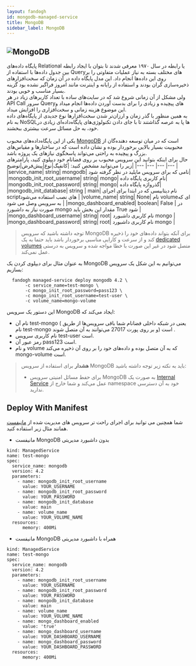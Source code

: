 ```yaml
---
layout: fandogh
id: mongodb-managed-service
title: MongoDB
sidebar_label: MongoDB
---
```



## ![MongoDB](/img/docs/MongoDB-managed-service.png "MongoDB")

پایگاه داده‌های Relational یا رابطه در سال ۱۹۷۰ معرفی شدند تا بتوان با ایجاد رابطه بین جدول داده‌ها با استفاده از Queryهای مختلف بسته به نیاز عملیات متفاوتی را بر روی این داده‌ها انجام داد.
این مدل پایگاه داده در آن زمان که سخت‌افزارهای ذخیره‌سازی گران بودند و استفاده از رایانه و اینترنت مانند امروز فراگیر نشده بود گزینه بسیار مناسب و خوبی بودند.<br/>
ولی مشکل از آن زمانی شروع شد که در سایت‌های ساده با تعداد کاربر‌های زیاد در هر API Call سرور Queryهای پیچیده‌ و زیادی را برای بدست آوردن داده‌ها انجام میداد و این موضوع هزینه زمانی و سخت‌افزاری را افزایش میداد.<br/>
به همین منظور با گذر زمان و ارزان‌تر شدن سخت‌افزارها نوع جدیدی از پایگاه‌های داده به نام NoSQL‌ها پا به عرصه گذاشتند تا با جای دادن تکنولوژی‌های پایگاه‌داده‌ای زیادی در خود، به حل مسائل سرعت بیشتری ببخشند.<br/><br/>
یکی از این پایگاه‌داده‌های محبوب [MongoDB](https://mongodb.com) است که در میان توسعه دهنده‌گان از محبوبیت بسیار بالایی برخوردار بوده و نشان داده است که در ساختارها و مقیاس‌های بزرگ و پیچیده به راحتی می‌تواند پاسخگوی نیاز‌های یک پروژه باشد.<br/>
حال برای اینکه بتوانید این سرویس محبوب بر روی فضانام خود دیپلوی کنید، پارامتر‌های زیر را می‌توانید مشخص کنید:
|کانفیگ|نوع|پیش‌فرض|توضیح|
|---	|---	|---	|---	|
|service_name| string| mongodb| نامی که برای سرویس مایلید در نظر گرفته شود|
|mongodb_init_root_username| string| mongo| نام کاربری پایگاه داده|
|mongodb_init_root_password| string| mongo| گذرواژه پایگاه داده|
|mongodb_init_database| string | main| نام دیتابیسی که در ابتدا برای اجرای scriptهای نصب استفاده می‌شود |
|volume_name| string| None| نام volumeای که به سرویس وصل می شود |
|mongo_dashboard_enabled| boolean| False | در صورت نیاز به داشبورد mongo مقدار این بخش باید True شود |
|mongo_dashboard_username| string| root| نام کاربری داشبورد mongo |
|mongo_dashboard_password| string| root| نام کاربری داشبورد mongo |

> توجه داشته باشید که سرویس ‌MongoDB برای آنکه بتواند داده‌های خود را ذخیره کند و از سرعت و کارایی مناسبی برخوردار باشد باید حتما به یک [dedicated volumes](https://docs.fandogh.cloud/docs/dedicated-volume.html) متصل شود در غیر این صورت با خطا مواجه شده و سرویس به درستی عمل نمی‌کند.

به عنوان مثال برای دیپلوی کردن یک MongoDB می‌توانیم به این شکل یک سرویس بسازیم:
```
  fandogh managed-service deploy mongodb 4.2 \
       -c service_name=test-mongo \
       -c mongo_init_root_password=pass123 \
       -c mongo_init_root_username=test-user \
       -c volume_name=mongo-volume
```
این دستور یک سرویس MongoDB ایجاد می‌کند که:
* نام آن test-mongo ( یعنی در شبکه داخلی فضانام شما باقی سرویس‌ها از طریق نام test-mongo و بر روی پورت 27017 می‌توانند به آن متصل شوند) است .
* نام کاربری سرویس test-user است.
* رمز عبور آن pass123 است.
* و نام volume که به آن متصل بوده و داده‌های خود را بر روی آن ذخیره می‌کند mongo-volume است.

> **هشدار**
برای استفاده از سرویس MongoDB باید به نکته زیر توجه داشته باشید:
> * برای حفط مسائل امنیتی سرویس MongoDB به صورت یک [Internal Service](https://docs.fandogh.cloud/docs/services.html#%DB%B2-%D8%B3%D8%B1%D9%88%DB%8C%D8%B3-%D9%87%D8%A7%DB%8C-%D8%AE%D8%A7%D8%B1%D8%AC%DB%8C-%DB%8C%D8%A7-external-service) عمل می‌کند و شما خارج از namespace خود به آن دسترسی ندارید.

## Deploy With Manifest
  

شما همچنین می توانید برای اجرای راحت تر سرویس های مدیریت شده از [مانیفست](https://docs.fandogh.cloud/docs/service-manifest.html) همانند مثال زیر استفاده کنید.

- مانیفست MongoDB بدون داشبورد مدیریتی
```
kind: ManagedService
name: test-mongo
spec:
  service_name: mongodb
  version: 4.2
  parameters:
    - name: mongodb_init_root_username
      value: YOUR_USERNAME
    - name: mongodb_init_root_password
      value: YOUR_PASSWORD
    - name: mongodb_init_database
      value: main
    - name: volume_name
      value: YOUR_VOLUME_NAME
  resources:
      memory: 400Mi
```
- مانیفست MongoDB همراه با داشبورد مدیریتی

```
kind: ManagedService
name: test-mongo
spec:
  service_name: mongodb
  version: 4.2
  parameters:
    - name: mongodb_init_root_username
      value: YOUR_USERNAME
    - name: mongodb_init_root_password
      value: YOUR_PASSWORD
    - name: mongodb_init_database
      value: main
    - name: volume_name
      value: YOUR_VOLUME_NAME
    - name: mongo_dashboard_enabled
      value: 'true'
    - name: mongo_dashboard_username
      value: YOUR_DASHBOARD_USERNAME
    - name: mongo_dashboard_password
      value: YOUR_DASHBOARD_PASSWORD
  resources:
      memory: 400Mi
```

